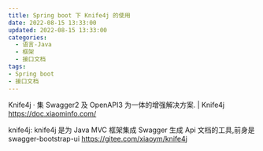 ```yaml
---
title: Spring boot 下 Knife4j 的使用
date: 2022-08-15 13:33:00
updated: 2022-08-15 13:33:00
categories:
  - 语言-Java
  - 框架
  - 接口文档
tags:
- Spring boot
- 接口文档
---
```


Knife4j · 集 Swagger2 及 OpenAPI3 为一体的增强解决方案. | Knife4j
<https://doc.xiaominfo.com/>

knife4j: knife4j 是为 Java MVC 框架集成 Swagger 生成 Api 文档的工具,前身是 swagger-bootstrap-ui
<https://gitee.com/xiaoym/knife4j>
